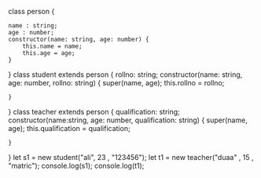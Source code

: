 class person {
    
    name : string;
    age : number;
    constructor(name: string, age: number) {
        this.name = name;
        this.age = age;
    }
}
class student extends person {
    rollno: string;
    constructor(name: string, age: number, rollno: string) {
        super(name, age);
        this.rollno = rollno;

    }

}
class teacher extends person {
    qualification: string;
    constructor(name:string, age: number, qualification: string) {
        super(name, age);
        this.qualification = qualification;

    }
}
let s1 = new student("ali", 23 , "123456");
let t1 = new teacher("duaa" , 15 , "matric");
console.log(s1);
console.log(t1);
